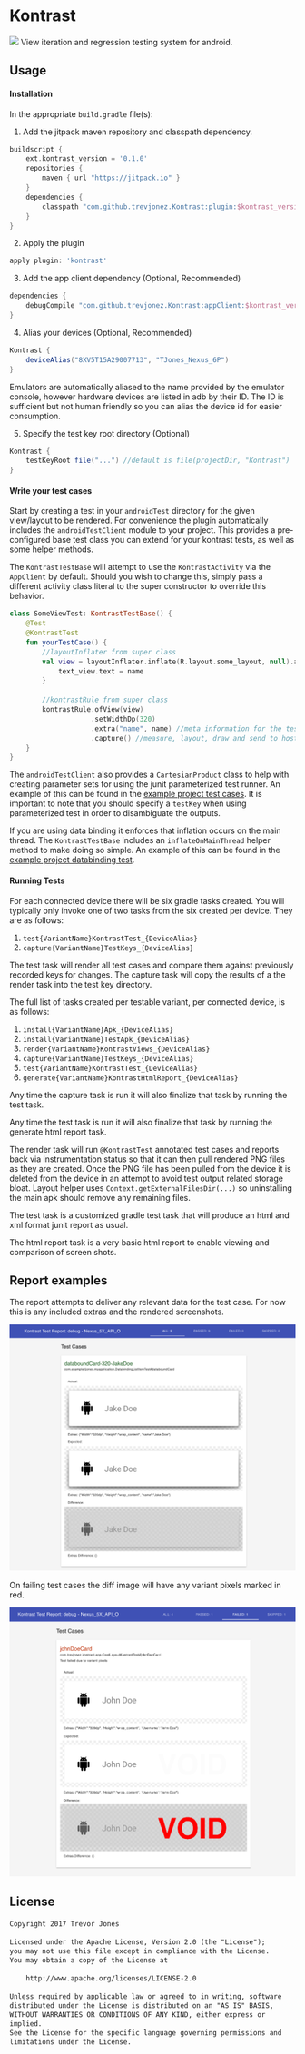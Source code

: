 # Kontrast
[![](https://jitpack.io/v/trevjonez/kontrast.svg)](https://jitpack.io/#trevjonez/kontrast)
View iteration and regression testing system for android.

## Usage

#### Installation
In the appropriate `build.gradle` file(s):
 
 1. Add the jitpack maven repository and classpath dependency. 
```groovy
buildscript {
    ext.kontrast_version = '0.1.0'
    repositories {
        maven { url "https://jitpack.io" }
    }
    dependencies {
        classpath "com.github.trevjonez.Kontrast:plugin:$kontrast_version"
    }
}
```

 2. Apply the plugin
```groovy
apply plugin: 'kontrast'
```

 3. Add the app client dependency (Optional, Recommended)
```groovy
dependencies {
    debugCompile "com.github.trevjonez.Kontrast:appClient:$kontrast_version"
}
```

4. Alias your devices (Optional, Recommended)
```groovy
Kontrast {
    deviceAlias("8XV5T15A29007713", "TJones_Nexus_6P")
}
```
Emulators are automatically aliased to the name provided by the emulator console, however hardware devices are listed in adb by their ID.
The ID is sufficient but not human friendly so you can alias the device id for easier consumption.

5. Specify the test key root directory (Optional)
```groovy
Kontrast {
    testKeyRoot file("...") //default is file(projectDir, "Kontrast")
}
```
 
#### Write your test cases

Start by creating a test in your `androidTest` directory for the given view/layout to be rendered. 
For convenience the plugin automatically includes the `androidTestClient` module to your project. 
This provides a pre-configured base test class you can extend for your kontrast tests, as well as some helper methods.
 
The `KontrastTestBase` will attempt to use the `KontrastActivity` via the `AppClient` by default.
Should you wish to change this, simply pass a different activity class literal to the super constructor to override this behavior.

```kotlin
class SomeViewTest: KontrastTestBase() {
    @Test
    @KontrastTest
    fun yourTestCase() {
        //layoutInflater from super class
        val view = layoutInflater.inflate(R.layout.some_layout, null).apply {
            text_view.text = name
        }
        
        //kontrastRule from super class
        kontrastRule.ofView(view)
                    .setWidthDp(320)
                    .extra("name", name) //meta information for the test report
                    .capture() //measure, layout, draw and send to host machine
    }    
}
```

The `androidTestClient` also provides a `CartesianProduct` class to help with creating parameter sets for using the junit parameterized test runner.
An example of this can be found in the [example project test cases](https://github.com/trevjonez/Kontrast/blob/master/example/app/src/androidTest/java/com/example/tjones/myapplication/PlainListItemTest.kt).
It is important to note that you should specify a `testKey` when using parameterized test in order to disambiguate the outputs. 

If you are using data binding it enforces that inflation occurs on the main thread. 
The `KontrastTestBase` includes an `inflateOnMainThread` helper method to make doing so simple. 
An example of this can be found in the [example project databinding test](https://github.com/trevjonez/Kontrast/blob/master/example/app/src/androidTest/java/com/example/tjones/myapplication/DatabindingListItemTest.kt).
 
#### Running Tests
For each connected device there will be six gradle tasks created. 
You will typically only invoke one of two tasks from the six created per device. 
They are as follows:
  1. `test{VariantName}KontrastTest_{DeviceAlias}`
  2. `capture{VariantName}TestKeys_{DeviceAlias}`
  
The test task will render all test cases and compare them against previously recorded keys for changes. 
The capture task will copy the results of a the render task into the test key directory.

The full list of tasks created per testable variant, per connected device, is as follows:
  1. `install{VariantName}Apk_{DeviceAlias}`
  2. `install{VariantName}TestApk_{DeviceAlias}`
  3. `render{VariantName}KontrastViews_{DeviceAlias}`
  4. `capture{VariantName}TestKeys_{DeviceAlias}`
  5. `test{VariantName}KontrastTest_{DeviceAlias}`
  6. `generate{VariantName}KontrastHtmlReport_{DeviceAlias}`
  
Any time the capture task is run it will also finalize that task by running the test task.
  
Any time the test task is run it will also finalize that task by running the generate html report task.
  
The render task will run `@KontrastTest` annotated test cases and reports back via instrumentation status so that it can then pull rendered PNG files as they are created. 
Once the PNG file has been pulled from the device it is deleted from the device in an attempt to avoid test output related storage bloat. 
Layout helper uses `Context.getExternalFilesDir(...)` so uninstalling the main apk should remove any remaining files.

The test task is a customized gradle test task that will produce an html and xml format junit report as usual.

The html report task is a very basic html report to enable viewing and comparison of screen shots.

## Report examples

The report attempts to deliver any relevant data for the test case. 
For now this is any included extras and the rendered screenshots.

![Report index screenshot](reportImages/ReportIndex.png)

On failing test cases the diff image will have any variant pixels marked in red.

![Report with failing test](reportImages/FailedTest.png)


## License
    Copyright 2017 Trevor Jones

    Licensed under the Apache License, Version 2.0 (the "License");
    you may not use this file except in compliance with the License.
    You may obtain a copy of the License at

        http://www.apache.org/licenses/LICENSE-2.0

    Unless required by applicable law or agreed to in writing, software
    distributed under the License is distributed on an "AS IS" BASIS,
    WITHOUT WARRANTIES OR CONDITIONS OF ANY KIND, either express or implied.
    See the License for the specific language governing permissions and
    limitations under the License.